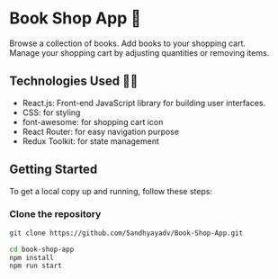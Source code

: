 # Book Shop App 📕

Browse a collection of books.  Add books to your shopping cart.<br>
Manage your shopping cart by adjusting quantities or removing items.

## Technologies Used 👩‍💻

- React.js: Front-end JavaScript library for building user interfaces.
- CSS: for styling
- font-awesome: for shopping cart icon
- React Router: for easy navigation purpose
- Redux Toolkit: for state management

## Getting Started

To get a local copy up and running, follow these steps:

### Clone the repository

```bash
git clone https://github.com/Sandhyayadv/Book-Shop-App.git

cd book-shop-app
npm install
npm run start
